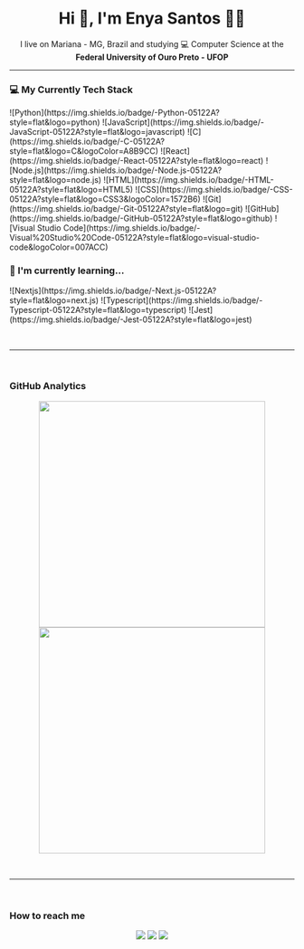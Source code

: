 
<h1 align='center'> Hi 👋, I'm Enya Santos  👩‍💻 </h1>

<p align='center'>
  I live on Mariana - MG, Brazil and studying 💻 Computer Science at the <b>Federal University of Ouro Preto - UFOP</b>
</p>
<hr>
<h3> 💻 My Currently Tech Stack </h3>
![Python](https://img.shields.io/badge/-Python-05122A?style=flat&logo=python)&nbsp;![JavaScript](https://img.shields.io/badge/-JavaScript-05122A?style=flat&logo=javascript)&nbsp;![C](https://img.shields.io/badge/-C-05122A?style=flat&logo=C&logoColor=A8B9CC)&nbsp;![React](https://img.shields.io/badge/-React-05122A?style=flat&logo=react)&nbsp;![Node.js](https://img.shields.io/badge/-Node.js-05122A?style=flat&logo=node.js)&nbsp;![HTML](https://img.shields.io/badge/-HTML-05122A?style=flat&logo=HTML5)&nbsp;![CSS](https://img.shields.io/badge/-CSS-05122A?style=flat&logo=CSS3&logoColor=1572B6)&nbsp;![Git](https://img.shields.io/badge/-Git-05122A?style=flat&logo=git)&nbsp;![GitHub](https://img.shields.io/badge/-GitHub-05122A?style=flat&logo=github)&nbsp;![Visual Studio Code](https://img.shields.io/badge/-Visual%20Studio%20Code-05122A?style=flat&logo=visual-studio-code&logoColor=007ACC)&nbsp;

<h3>🌱 I'm currently learning...</h3>
![Nextjs](https://img.shields.io/badge/-Next.js-05122A?style=flat&logo=next.js)&nbsp;![Typescript](https://img.shields.io/badge/-Typescript-05122A?style=flat&logo=typescript)&nbsp;![Jest](https://img.shields.io/badge/-Jest-05122A?style=flat&logo=jest)&nbsp;

<br><hr><br>
<h3>GitHub Analytics</h3>
<p align="center">   
<img width="400px" src="https://github-readme-stats-eight-theta.vercel.app/api/top-langs/?username=enyasantos&layout=compact&langs_count=8&theme=algolia"/>
</a><br>
<img width="400px" src="https://github-readme-stats-eight-theta.vercel.app/api?username=enyasantos&show_icons=true&theme=algolia&include_all_commits=true&count_private=true"/>
</p>
<br><hr><br>
<h3>How to reach me</h3>
<p align="center">
<a href="https://www.linkedin.com/in/enyasantos/"><img src="https://img.shields.io/badge/LINKEDIN-0077B5?style=flat&logo=Linkedin&logoColor=white"/></a> <a href="mailto:enyalgs@gmail.com"><img src="https://img.shields.io/badge/-EMAIL-D14836?style=flat&logo=Gmail&logoColor=white"/></a> <a href="https://www.instagram.com/__enyasantos/"><img src="https://img.shields.io/badge/-INSTAGRAM-E4405F?style=flat&logo=Instagram&logoColor=white"/></a>
</p><br><br>
